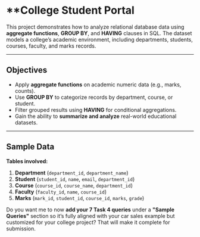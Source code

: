 

# **College Student Portal 

This project demonstrates how to analyze relational database data using **aggregate functions**, **GROUP BY**, and **HAVING** clauses in SQL.
The dataset models a college’s academic environment, including departments, students, courses, faculty, and marks records.

---

## **Objectives**

* Apply **aggregate functions** on academic numeric data (e.g., marks, counts).
* Use **GROUP BY** to categorize records by department, course, or student.
* Filter grouped results using **HAVING** for conditional aggregations.
* Gain the ability to **summarize and analyze** real-world educational datasets.

---

## **Sample Data**

**Tables involved:**

1. **Department** (`department_id`, `department_name`)
2. **Student** (`student_id`, `name`, `email`, `department_id`)
3. **Course** (`course_id`, `course_name`, `department_id`)
4. **Faculty** (`faculty_id`, `name`, `course_id`)
5. **Marks** (`mark_id`, `student_id`, `course_id`, `marks`, `grade`)

Do you want me to now **add your 7 Task 4 queries** under a **"Sample Queries"** section so it’s fully aligned with your car sales example but customized for your college project? That will make it complete for submission.
